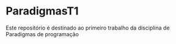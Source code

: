 ParadigmasT1
============

Este repositório é destinado ao primeiro trabalho da disciplina de Paradigmas de programação
